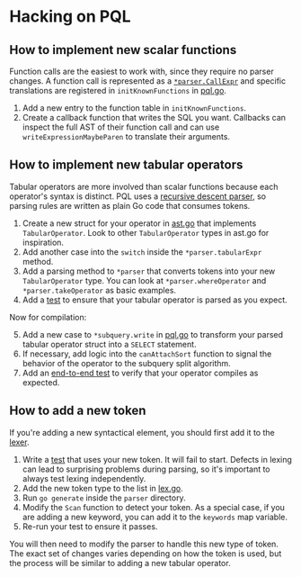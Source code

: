 # Hacking on PQL

## How to implement new scalar functions

Function calls are the easiest to work with,
since they require no parser changes.
A function call is represented as a [`*parser.CallExpr`][]
and specific translations are registered
in `initKnownFunctions` in [pql.go](pql.go).

1.  Add a new entry to the function table in `initKnownFunctions`.
2.  Create a callback function that writes the SQL you want.
    Callbacks can inspect the full AST of their function call
    and can use `writeExpressionMaybeParen` to translate their arguments.

[`*parser.CallExpr`]: https://pkg.go.dev/github.com/runreveal/pql/parser#CallExpr

## How to implement new tabular operators

Tabular operators are more involved than scalar functions
because each operator's syntax is distinct.
PQL uses a [recursive descent parser][],
so parsing rules are written as plain Go code that consumes tokens.

1.  Create a new struct for your operator in [ast.go](parser/ast.go)
    that implements `TabularOperator`.
    Look to other `TabularOperator` types in ast.go
    for inspiration.
2.  Add another case into the `switch` inside the `*parser.tabularExpr` method.
3.  Add a parsing method to `*parser`
    that converts tokens into your new `TabularOperator` type.
    You can look at `*parser.whereOperator` and `*parser.takeOperator`
    as basic examples.
4.  Add a [test](parser/parser_test.go)
    to ensure that your tabular operator is parsed as you expect.

Now for compilation:

5.  Add a new case to `*subquery.write` in [pql.go](pql.go)
    to transform your parsed tabular operator struct into a `SELECT` statement.
6.  If necessary, add logic into the `canAttachSort` function
    to signal the behavior of the operator to the subquery split algorithm.
7.  Add an [end-to-end test](testdata/Goldens/README.md)
    to verify that your operator compiles as expected.

[recursive descent parser]: https://en.wikipedia.org/wiki/Recursive_descent_parser

## How to add a new token

If you're adding a new syntactical element, you should first add it to the [lexer](parser/lex.go).

1.  Write a [test](parser/lex_test.go) that uses your new token.
    It will fail to start.
    Defects in lexing can lead to surprising problems during parsing,
    so it's important to always test lexing independently.
2.  Add the new token type to the list in [lex.go](parser/lex.go).
3.  Run `go generate` inside the `parser` directory.
4.  Modify the `Scan` function to detect your token.
    As a special case, if you are adding a new keyword,
    you can add it to the `keywords` map variable.
5.  Re-run your test to ensure it passes.

You will then need to modify the parser to handle this new type of token.
The exact set of changes varies depending on how the token is used,
but the process will be similar to adding a new tabular operator.
